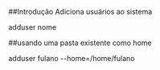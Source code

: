 ##Introdução
Adiciona usuários ao sistema

 adduser nome

##usando uma pasta existente como home

adduser fulano --home=/home/fulano
